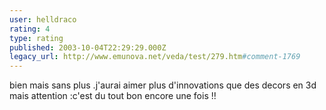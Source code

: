 ```yaml
---
user: helldraco
rating: 4
type: rating
published: 2003-10-04T22:29:29.000Z
legacy_url: http://www.emunova.net/veda/test/279.htm#comment-1769
---
```

bien mais sans plus .j'aurai aimer plus d'innovations que des decors en 3d mais attention :c'est du tout bon encore une fois !!